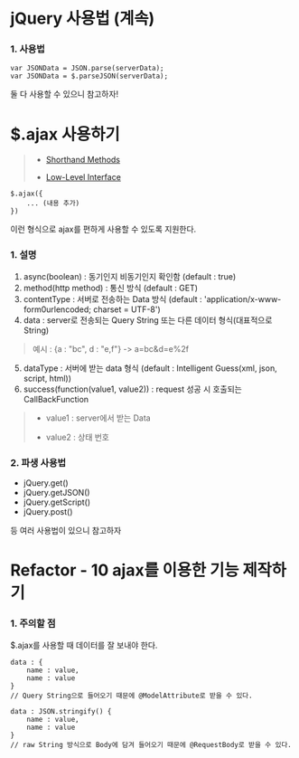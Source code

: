# jQuery 사용법 (계속)
### 1. 사용법
```
var JSONData = JSON.parse(serverData);
var JSONData = $.parseJSON(serverData);
```
둘 다 사용할 수 있으니 참고하자!

# $.ajax 사용하기
> - [Shorthand Methods](https://api.jquery.com/category/ajax/shorthand-methods/)
>
> - [Low-Level Interface](https://api.jquery.com/category/ajax/low-level-interface/)

```
$.ajax({
    ... (내용 추가)
})
```
이런 형식으로 ajax를 편하게 사용할 수 있도록 지원한다.

### 1. 설명
1. async(boolean) : 동기인지 비동기인지 확인함 (default : true)
2. method(http method) : 통신 방식 (default : GET)
3. contentType : 서버로 전송하는 Data 방식 
(default : 'application/x-www-form0urlencoded; charset = UTF-8') 
4. data : server로 전송되는 Query String 또는 다른 데이터 형식(대표적으로 String)
> 예시 : {a : "bc", d : "e,f"} -> a=bc&d=e%2f
5. dataType : 서버에 받는 data 형식 (default : Intelligent Guess(xml, json, script, html))
6. success(function(value1, value2)) : request 성공 시 호출되는 CallBackFunction 
> - value1 : server에서 받는 Data
>
> - value2 : 상태 번호

### 2. 파생 사용법
- jQuery.get()
- jQuery.getJSON()
- jQuery.getScript()
- jQuery.post()

등 여러 사용법이 있으니 참고하자

# Refactor - 10 ajax를 이용한 기능 제작하기
### 1. 주의할 점
$.ajax를 사용할 때 데이터를 잘 보내야 한다.

```
data : {
    name : value,
    name : value
}
// Query String으로 들어오기 때문에 @ModelAttribute로 받을 수 있다.

data : JSON.stringify() {
    name : value,
    name : value
}
// raw String 방식으로 Body에 담겨 들어오기 때문에 @RequestBody로 받을 수 있다.
```